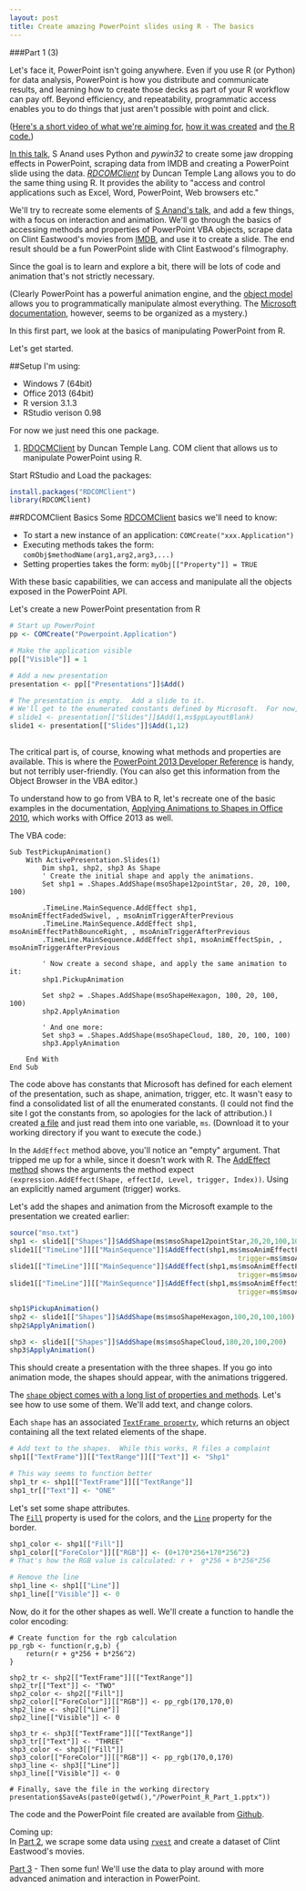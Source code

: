 ```yaml
---
layout: post
title: Create amazing PowerPoint slides using R - The basics
---
```

###Part 1 (3)

Let's face it, PowerPoint isn't going anywhere. Even if you use R (or Python) for data analysis, PowerPoint is how you distribute and communicate results, and learning how to create those decks as part of your R workflow can pay off.  Beyond efficiency, and repeatability, programmatic access enables you to do things that just aren't possible with point and click.  

([Here's a short video of what we're aiming for][16], [how it was created][15] and [the R code.][17])

[In this talk][1], S Anand uses Python and *pywin32* to create some jaw dropping effects in PowerPoint, scraping data from IMDB and creating a PowerPoint slide using the data.  [*RDCOMClient*][2] by Duncan Temple Lang allows you to do the same thing using R. It provides the ability to "access and control applications such as Excel, Word, PowerPoint, Web browsers etc."

We'll try to recreate some elements of [S Anand's talk][1], and add a few things, with a focus on interaction and animation. We'll go through the basics of accessing methods and properties of PowerPoint VBA objects, scrape data on Clint Eastwood's movies from [IMDB][13], and use it to create a slide.  The end result should be a fun PowerPoint slide with Clint Eastwood's filmography.

Since the goal is to learn and explore a bit, there will be lots of code and animation that's not strictly necessary.

(Clearly PowerPoint has a powerful animation engine, and the [object model][6] allows you to programmatically manipulate almost everything. The [Microsoft documentation][5], however, seems to be organized as a mystery.)

In this first part, we look at the basics of manipulating PowerPoint from R. 

Let's get started.

##Setup
I'm using:

* Windows 7 (64bit)  
* Office 2013 (64bit)  
* R version 3.1.3  
* RStudio verison 0.98

For now we just need this one package.

1. [RDOCMClient][2] by Duncan Temple Lang. COM client that allows us to manipulate PowerPoint using R.  

Start RStudio and Load the packages:

```r  
install.packages("RDCOMClient")  
library(RDCOMClient)     
```

##RDCOMClient Basics
Some [RDCOMClient][2] basics we'll need to know: 

* To start a new instance of an application:  `COMCreate("xxx.Application")`
* Executing methods takes the form: `comObj$methodName(arg1,arg2,arg3,...)`
* Setting properties takes the form: `myObj[["Property"]] = TRUE`

With these basic capabilities, we can access and manipulate all the objects exposed in the PowerPoint API.

Let's create a new PowerPoint presentation from R  

```r
# Start up PowerPoint 
pp <- COMCreate("Powerpoint.Application")

# Make the application visible
pp[["Visible"]] = 1

# Add a new presentation
presentation <- pp[["Presentations"]]$Add()

# The presentation is empty.  Add a slide to it.
# We'll get to the enumerated constants defined by Microsoft.  For now, let's use the value (12) that results in a blank layout.
# slide1 <- presentation[["Slides"]]$Add(1,ms$ppLayoutBlank)
slide1 <- presentation[["Slides"]]$Add(1,12)
     
```

The critical part is, of course, knowing what methods and properties are available.  This is where the [PowerPoint 2013 Developer Reference][5] is handy, but not terribly user-friendly.  (You can also get this information from the Object Browser in the VBA editor.)

To understand how to go from VBA to R, let's recreate one of the basic examples in the documentation, [Applying Animations to Shapes in Office 2010][7], which works with Office 2013 as well.

The VBA code:

```vb.net
Sub TestPickupAnimation()
    With ActivePresentation.Slides(1)
        Dim shp1, shp2, shp3 As Shape
        ' Create the initial shape and apply the animations.
        Set shp1 = .Shapes.AddShape(msoShape12pointStar, 20, 20, 100, 100)
       
        .TimeLine.MainSequence.AddEffect shp1, msoAnimEffectFadedSwivel, , msoAnimTriggerAfterPrevious
        .TimeLine.MainSequence.AddEffect shp1, msoAnimEffectPathBounceRight, , msoAnimTriggerAfterPrevious
        .TimeLine.MainSequence.AddEffect shp1, msoAnimEffectSpin, , msoAnimTriggerAfterPrevious
       
        ' Now create a second shape, and apply the same animation to it:
        shp1.PickupAnimation
       
        Set shp2 = .Shapes.AddShape(msoShapeHexagon, 100, 20, 100, 100)
        shp2.ApplyAnimation
       
        ' And one more:
        Set shp3 = .Shapes.AddShape(msoShapeCloud, 180, 20, 100, 100)
        shp3.ApplyAnimation
       
    End With
End Sub

```

The code above has constants that Microsoft has defined for each element of the presentation, such as shape, animation, trigger, etc.  It wasn't easy to find a consolidated list of all the enumerated constants.  (I could not find the site I got the constants from, so apologies for the lack of attribution.)  I created [a file][12] and just read them into one variable, `ms`. (Download it to your working directory if you want to execute the code.)

In the `AddEffect` method above, you'll notice an "empty" argument.  That tripped me up for a while, since it doesn't work with R.
The [AddEffect method][8] shows the arguments the method expect `(expression.AddEffect(Shape, effectId, Level, trigger, Index))`.  Using an explicitly named argument (trigger) works.

Let's add the shapes and animation from the Microsoft example to the presentation we created earlier:

```r
source("mso.txt")
shp1 <- slide1[["Shapes"]]$AddShape(ms$msoShape12pointStar,20,20,100,100)
slide1[["TimeLine"]][["MainSequence"]]$AddEffect(shp1,ms$msoAnimEffectFadedSwivel,
                                                        trigger=ms$msoAnimTriggerAfterPrevious)
slide1[["TimeLine"]][["MainSequence"]]$AddEffect(shp1,ms$msoAnimEffectPathBounceRight,
                                                        trigger=ms$msoAnimTriggerAfterPrevious)
slide1[["TimeLine"]][["MainSequence"]]$AddEffect(shp1,ms$msoAnimEffectSpin,
                                                        trigger=ms$msoAnimTriggerAfterPrevious)

shp1$PickupAnimation()
shp2 <- slide1[["Shapes"]]$AddShape(ms$msoShapeHexagon,100,20,100,100)
shp2$ApplyAnimation()

shp3 <- slide1[["Shapes"]]$AddShape(ms$msoShapeCloud,180,20,100,200)
shp3$ApplyAnimation()

```

This should create a presentation with the three shapes.  If you go into animation mode, the shapes should appear, with the animations triggered.

The [`shape` object comes with a long list of properties and methods][9].  Let's see how to use some of them. We'll add text, and change colors.

Each `shape` has an associated [`TextFrame property`][10], which returns an object containing all the text related elements of the shape.

```r
# Add text to the shapes.  While this works, R files a complaint
shp1[["TextFrame"]][["TextRange"]][["Text"]] <- "Shp1"

# This way seems to function better
shp1_tr <- shp1[["TextFrame"]][["TextRange"]]
shp1_tr[["Text"]] <- "ONE"
```

Let's set some shape attributes.  
The [`Fill`][11] property is used for the colors, and the [`Line`][12] property for the border.

```r
shp1_color <- shp1[["Fill"]]
shp1_color[["ForeColor"]][["RGB"]] <- (0+170*256+170*256^2)
# That's how the RGB value is calculated: r +  g*256 + b*256*256 

# Remove the line
shp1_line <- shp1[["Line"]]
shp1_line[["Visible"]] <- 0

```

Now, do it for the other shapes as well.  We'll create a function to handle the color encoding:

```
# Create function for the rgb calculation 
pp_rgb <- function(r,g,b) {
    return(r + g*256 + b*256^2)
}

shp2_tr <- shp2[["TextFrame"]][["TextRange"]]
shp2_tr[["Text"]] <- "TWO"
shp2_color <- shp2[["Fill"]]
shp2_color[["ForeColor"]][["RGB"]] <- pp_rgb(170,170,0)
shp2_line <- shp2[["Line"]]
shp2_line[["Visible"]] <- 0

shp3_tr <- shp3[["TextFrame"]][["TextRange"]]
shp3_tr[["Text"]] <- "THREE"
shp3_color <- shp3[["Fill"]]
shp3_color[["ForeColor"]][["RGB"]] <- pp_rgb(170,0,170)
shp3_line <- shp3[["Line"]]
shp3_line[["Visible"]] <- 0

# Finally, save the file in the working directory
presentation$SaveAs(paste0(getwd(),"/PowerPoint_R_Part_1.pptx"))

```
The code and the PowerPoint file created are available from [Github](https://github.com/asifsalam/PowerPoint_from_R).

Coming up:<br>
In <a href="{{site.url}}/R-and-PowerPoint-Part-2/">Part 2</a>, we scrape some data using [`rvest`][4] and create a dataset of Clint Eastwood's movies. 
  
[Part 3][14] - Then some fun! We'll use the data to play around with more advanced animation and interaction in PowerPoint.

[1]:https://www.youtube.com/watch?v=aKCXj1DyEhM "S Anand YouTube"
[2]:http://www.omegahat.org/RDCOMClient/ "RCDOMClient"
[3]:http://www.omegahat.org/RSXML/ "XML Package for R"
[4]:https://github.com/hadley/rvest "rvest"
[5]:https://msdn.microsoft.com/en-us/library/office/ee861525.aspx "PowerPoint 2013 Developer Reference"
[6]:https://msdn.microsoft.com/en-us/library/office/ff743835.aspx "PowePoint Object Model Reference"
[7]:https://msdn.microsoft.com/en-us/library/office/gg190747(v=office.14).aspx "Applying Animations to Shapes"
[8]:https://msdn.microsoft.com/en-us/library/office/aa211626(v=office.11).aspx "AddEffect Method"
[9]:https://msdn.microsoft.com/en-us/library/office/ff744177.aspx "Shape Oject"
[10]:https://msdn.microsoft.com/EN-US/library/office/ff745204.aspx "TextFrame Property"
[11]:https://msdn.microsoft.com/EN-US/library/office/ff746145.aspx "Fill Property"
[12]:https://github.com/asifsalam/PowerPoint_from_R/blob/master/mso.txt "mso.txt"
[13]:http://www.imdb.org/ "IMDB"
[14]:http://asifsalam.github.io/R-and-PowerPoint-Part-3/ "PowerPoint from R - Part 3"
[15]:https://youtu.be/kCxBTPDiN08 "How to create amazing PowerPoint slides - video"
[16]:https://youtu.be/XoAanIO8zbM "PowerPoint Slide created using R - video"
[17]:https://github.com/asifsalam/PowerPoint_from_R "Github"